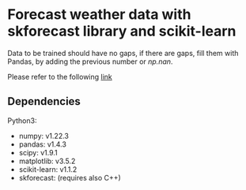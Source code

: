 # Forecast weather data with skforecast library and scikit-learn

Data to be trained should have no gaps, if there are gaps, fill them with Pandas, by adding the previous number or *np.nan*.

Please refer to the following [link](https://www.cienciadedatos.net/documentos/py27-time-series-forecasting-python-scikitlearn.html)

## Dependencies

Python3:
- numpy: v1.22.3
- pandas: v1.4.3
- scipy: v1.9.1
- matplotlib: v3.5.2
- scikit-learn: v1.1.2
- skforecast: (requires also C++)
